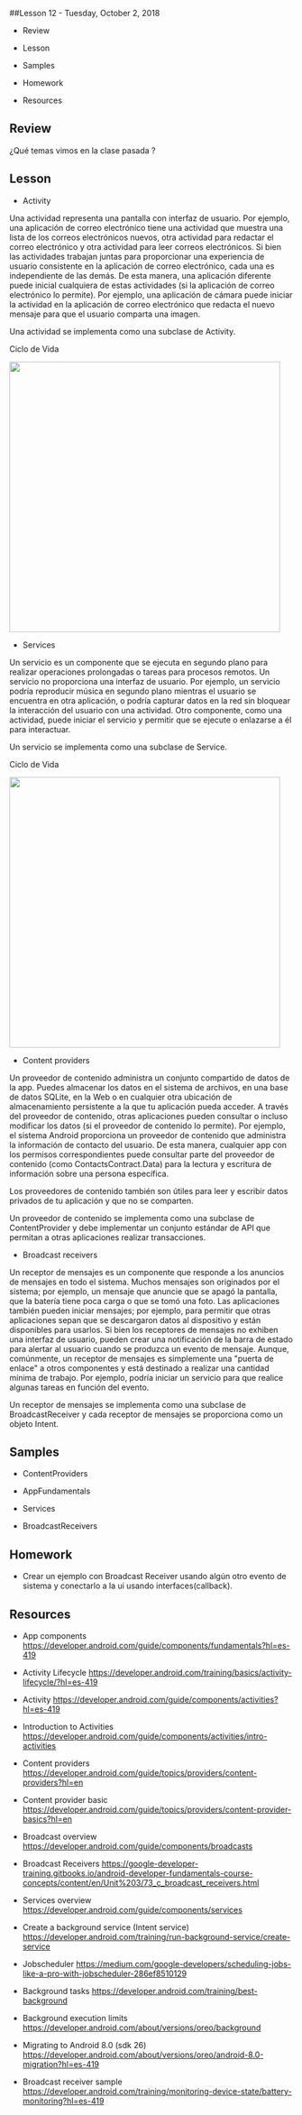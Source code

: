 ##Lesson 12 - Tuesday, October 2, 2018 

- Review

- Lesson

- Samples

- Homework

- Resources

## Review

¿Qué temas vimos en la clase pasada ?

## Lesson

- Activity

Una actividad representa una pantalla con interfaz de usuario. Por ejemplo, una aplicación de correo electrónico tiene una actividad que muestra una lista de los correos electrónicos nuevos, otra actividad para redactar el correo electrónico y otra actividad para leer correos electrónicos. Si bien las actividades trabajan juntas para proporcionar una experiencia de usuario consistente en la aplicación de correo electrónico, cada una es independiente de las demás. De esta manera, una aplicación diferente puede inicial cualquiera de estas actividades (si la aplicación de correo electrónico lo permite). Por ejemplo, una aplicación de cámara puede iniciar la actividad en la aplicación de correo electrónico que redacta el nuevo mensaje para que el usuario comparta una imagen.

Una actividad se implementa como una subclase de Activity.

Ciclo de Vida 

 <img src="https://developer.android.com/images/service_lifecycle.png?hl=es-419" height="480"/>
 
- Services 

Un servicio es un componente que se ejecuta en segundo plano para realizar operaciones prolongadas o tareas para procesos remotos. Un servicio no proporciona una interfaz de usuario. Por ejemplo, un servicio podría reproducir música en segundo plano mientras el usuario se encuentra en otra aplicación, o podría capturar datos en la red sin bloquear la interacción del usuario con una actividad. Otro componente, como una actividad, puede iniciar el servicio y permitir que se ejecute o enlazarse a él para interactuar.

Un servicio se implementa como una subclase de Service.

Ciclo de Vida 

 <img src="https://developer.android.com/images/service_lifecycle.png?hl=es-419" height="480"/>
 
- Content providers

Un proveedor de contenido administra un conjunto compartido de datos de la app. Puedes almacenar los datos en el sistema de archivos, en una base de datos SQLite, en la Web o en cualquier otra ubicación de almacenamiento persistente a la que tu aplicación pueda acceder. A través del proveedor de contenido, otras aplicaciones pueden consultar o incluso modificar los datos (si el proveedor de contenido lo permite). Por ejemplo, el sistema Android proporciona un proveedor de contenido que administra la información de contacto del usuario. De esta manera, cualquier app con los permisos correspondientes puede consultar parte del proveedor de contenido (como ContactsContract.Data) para la lectura y escritura de información sobre una persona específica.

Los proveedores de contenido también son útiles para leer y escribir datos privados de tu aplicación y que no se comparten. 

Un proveedor de contenido se implementa como una subclase de ContentProvider y debe implementar un conjunto estándar de API que permitan a otras aplicaciones realizar transacciones.

- Broadcast receivers

Un receptor de mensajes es un componente que responde a los anuncios de mensajes en todo el sistema. Muchos mensajes son originados por el sistema; por ejemplo, un mensaje que anuncie que se apagó la pantalla, que la batería tiene poca carga o que se tomó una foto. Las aplicaciones también pueden iniciar mensajes; por ejemplo, para permitir que otras aplicaciones sepan que se descargaron datos al dispositivo y están disponibles para usarlos. Si bien los receptores de mensajes no exhiben una interfaz de usuario, pueden crear una notificación de la barra de estado para alertar al usuario cuando se produzca un evento de mensaje. Aunque, comúnmente, un receptor de mensajes es simplemente una "puerta de enlace" a otros componentes y está destinado a realizar una cantidad mínima de trabajo. Por ejemplo, podría iniciar un servicio para que realice algunas tareas en función del evento.

Un receptor de mensajes se implementa como una subclase de BroadcastReceiver y cada receptor de mensajes se proporciona como un objeto Intent. 

## Samples

- ContentProviders

- AppFundamentals

- Services

- BroadcastReceivers

## Homework

- Crear un ejemplo con Broadcast Receiver usando algún otro evento de sistema y conectarlo a la ui usando interfaces(callback).

## Resources

- App components https://developer.android.com/guide/components/fundamentals?hl=es-419

- Activity Lifecycle https://developer.android.com/training/basics/activity-lifecycle/?hl=es-419

- Activity https://developer.android.com/guide/components/activities?hl=es-419

- Introduction to Activities https://developer.android.com/guide/components/activities/intro-activities

- Content providers https://developer.android.com/guide/topics/providers/content-providers?hl=en

- Content provider basic https://developer.android.com/guide/topics/providers/content-provider-basics?hl=en

- Broadcast overview https://developer.android.com/guide/components/broadcasts

- Broadcast Receivers https://google-developer-training.gitbooks.io/android-developer-fundamentals-course-concepts/content/en/Unit%203/73_c_broadcast_receivers.html

- Services overview https://developer.android.com/guide/components/services

- Create a background service (Intent service) https://developer.android.com/training/run-background-service/create-service

- Jobscheduler https://medium.com/google-developers/scheduling-jobs-like-a-pro-with-jobscheduler-286ef8510129

- Background tasks https://developer.android.com/training/best-background

- Background execution limits https://developer.android.com/about/versions/oreo/background

- Migrating to Android 8.0 (sdk 26) https://developer.android.com/about/versions/oreo/android-8.0-migration?hl=es-419

- Broadcast receiver sample https://developer.android.com/training/monitoring-device-state/battery-monitoring?hl=es-419



